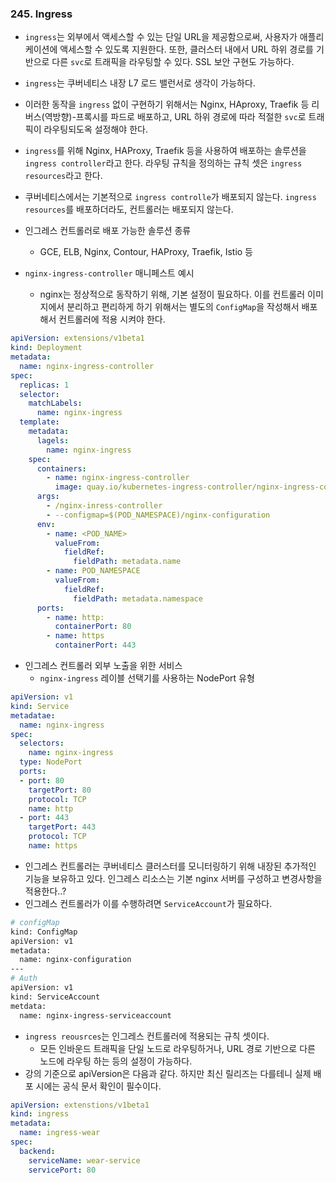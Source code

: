 ### 245. Ingress

- `ingress`는 외부에서 액세스할 수 있는 단일 URL을 제공함으로써, 사용자가 애플리케이션에 액세스할 수 있도록 지원한다. 또한, 클러스터 내에서 URL 하위 경로를 기반으로 다른 `svc`로 트래픽을 라우팅할 수 있다. SSL 보안 구현도 가능하다.
- `ingress`는 쿠버네티스 내장 L7 로드 밸런서로 생각이 가능하다.
- 이러한 동작을 `ingress` 없이 구현하기 위해서는 Nginx, HAproxy, Traefik 등 리버스(역방향)-프록시를 파드로 배포하고, URL 하위 경로에 따라 적절한 `svc`로 트래픽이 라우팅되도옥 설정해야 한다.
- `ingress`를 위해 Nginx, HAProxy, Traefik 등을 사용하여 배포하는 솔루션을 `ingress controller`라고 한다.  라우팅 규칙을 정의하는 규칙 셋은 `ingress resources`라고 한다. 
- 쿠버네티스에서는 기본적으로 `ingress controlle`가 배포되지 않는다. `ingress resources`를 배포하더라도, 컨트롤러는 배포되지 않는다.
- 인그레스 컨트롤러로 배포 가능한 솔루션 종류
	- GCE, ELB, Nginx, Contour, HAProxy, Traefik, Istio 등

- `nginx-ingress-controller` 매니페스트 예시
	- nginx는 정상적으로 동작하기 위해, 기본 설정이 필요하다. 이를 컨트롤러 이미지에서 분리하고 편리하게 하기 위해서는 별도의 `ConfigMap`을 작성해서 배포해서 컨트롤러에 적용 시켜야 한다.
```yaml
apiVersion: extensions/v1beta1
kind: Deployment
metadata:
  name: nginx-ingress-controller
spec:
  replicas: 1
  selector:
    matchLabels:
      name: nginx-ingress
  template:
    metadata:
      lagels:
        name: nginx-ingress
    spec:
      containers:
		- name: nginx-ingress-controller
		  image: quay.io/kubernetes-ingress-controller/nginx-ingress-controller:0.21.0
	  args:
		- /nginx-inress-controller
		- --configmap=$(POD_NAMESPACE)/nginx-configuration
	  env:
	    - name: <POD_NAME>
	      valueFrom:
	        fieldRef:
	          fieldPath: metadata.name
	    - name: POD_NAMESPACE
	      valueFrom:
	        fieldRef:
	          fieldPath: metadata.namespace
	  ports:
	    - name: http:
	      containerPort: 80
	    - name: https
	      containerPort: 443
```

- 인그레스 컨트롤러 외부 노출을 위한 서비스
	- `nginx-ingress` 레이블 선택기를 사용하는 NodePort 유형
```yaml
apiVersion: v1
kind: Service
metadatae:
  name: nginx-ingress
spec:
  selectors:
    name: nginx-ingress
  type: NodePort
  ports:
  - port: 80
    targetPort: 80
    protocol: TCP
    name: http
  - port: 443
    targetPort: 443
    protocol: TCP
    name: https
```

- 인그레스 컨트롤러는 쿠버네티스 클러스터를 모니터링하기 위해 내장된 추가적인 기능을 보유하고 있다. 인그레스 리소스는 기본 nginx 서버를 구성하고 변경사항을 적용한다..?
- 인그레스 컨트롤러가 이를 수행하려면 `ServiceAccount`가 필요하다.
```bash
# configMap
kind: ConfigMap
apiVersion: v1
metadata:
  name: nginx-configuration
---
# Auth
apiVersion: v1
kind: ServiceAccount
metdata:
  name: nginx-ingress-serviceaccount
```

- `ingress reousrces`는 인그레스 컨트롤러에 적용되는 규칙 셋이다.
	- 모든 인바운드 트래픽을 단일 노드로 라우팅하거나, URL 경로 기반으로 다른 노드에 라우팅 하는 등의 설정이 가능하다. 
- 강의 기준으로 apiVersion은 다음과 같다. 하지만 최신 릴리즈는 다를테니 실제 배포 시에는 공식 문서 확인이 필수이다.
```yaml
apiVersion: extenstions/v1beta1
kind: ingress
metadata:
  name: ingress-wear
spec:
  backend:
    serviceName: wear-service
    servicePort: 80
```
